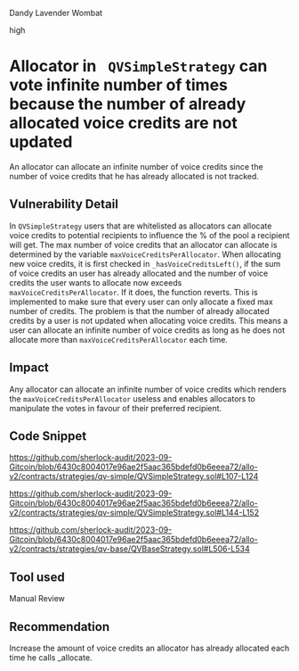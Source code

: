 Dandy Lavender Wombat

high

# Allocator in ` QVSimpleStrategy` can vote infinite number of times because the number of already allocated voice credits are not updated
An allocator can allocate an infinite number of voice credits since the number of voice credits that he has already allocated is not tracked.


## Vulnerability Detail

In `QVSimpleStrategy` users that are whitelisted as allocators can allocate voice credits to potential recipients to influence the % of the pool a recipient will get. The max number of voice credits that an allocator can allocate is determined by the variable `maxVoiceCreditsPerAllocator`. When allocating new voice credits, it is first checked in `_hasVoiceCreditsLeft()`, if the sum of voice credits an user has already allocated and the number of voice credits the user wants to allocate now exceeds `maxVoiceCreditsPerAllocator`. If it does, the function reverts. This is implemented to make sure that every user can only allocate a fixed max number of credits. The problem is that the number of already allocated credits by a user is not updated when allocating voice credits. This means a user can allocate an infinite number of voice credits as long as he does not allocate more than `maxVoiceCreditsPerAllocator` each time.

## Impact

Any allocator can allocate an infinite number of voice credits which renders the `maxVoiceCreditsPerAllocator` useless and enables allocators to manipulate the votes in favour of their preferred recipient.

## Code Snippet

https://github.com/sherlock-audit/2023-09-Gitcoin/blob/6430c8004017e96ae2f5aac365bdefd0b6eeea72/allo-v2/contracts/strategies/qv-simple/QVSimpleStrategy.sol#L107-L124

https://github.com/sherlock-audit/2023-09-Gitcoin/blob/6430c8004017e96ae2f5aac365bdefd0b6eeea72/allo-v2/contracts/strategies/qv-simple/QVSimpleStrategy.sol#L144-L152

https://github.com/sherlock-audit/2023-09-Gitcoin/blob/6430c8004017e96ae2f5aac365bdefd0b6eeea72/allo-v2/contracts/strategies/qv-base/QVBaseStrategy.sol#L506-L534



## Tool used

Manual Review

## Recommendation

Increase the amount of voice credits an allocator has already allocated each time he calls _allocate.